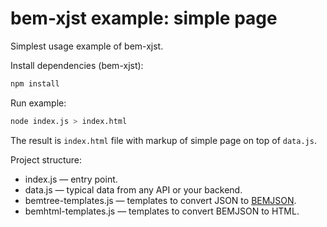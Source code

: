 # bem-xjst example: simple page

Simplest usage example of bem-xjst.

Install dependencies (bem-xjst):
```bash
npm install
```

Run example:
```bash
node index.js > index.html
```

The result is `index.html` file with markup of simple page on top of `data.js`.

Project structure:

 * index.js — entry point.
 * data.js — typical data from any API or your backend.
 * bemtree-templates.js — templates to convert JSON to [BEMJSON](https://github.com/bem/bem-xjst/blob/master/docs/en/4-data.md).
 * bemhtml-templates.js — templates to convert BEMJSON to HTML.
